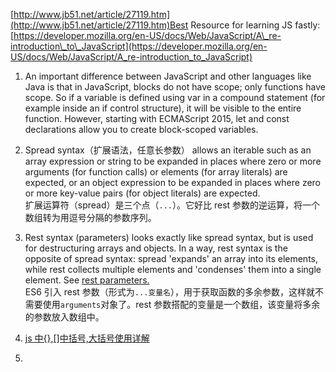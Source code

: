 [http://www.jb51.net/article/27119.htm](http://www.jb51.net/article/27119.htm)Best Resource for learning JS fastly: [https://developer.mozilla.org/en-US/docs/Web/JavaScript/A\_re-introduction\_to\_JavaScript](https://developer.mozilla.org/en-US/docs/Web/JavaScript/A_re-introduction_to_JavaScript)

1. An important difference between JavaScript and other languages like Java is that in JavaScript, blocks do not have scope; only functions have scope. So if a variable is defined using var in a compound statement \(for example inside an if control structure\), it will be visible to the entire function. However, starting with ECMAScript 2015, let and const declarations allow you to create block-scoped variables.
2. Spread syntax（扩展语法，任意长参数） allows an iterable such as an array expression or string to be expanded in places where zero or more arguments \(for function calls\) or elements \(for array literals\) are expected, or an object expression to be expanded in places where zero or more key-value pairs \(for object literals\) are expected.  
   扩展运算符（spread）是三个点（`...`）。它好比 rest 参数的逆运算，将一个数组转为用逗号分隔的参数序列。
3. Rest syntax \(parameters\) looks exactly like spread syntax, but is used for destructuring arrays and objects. In a way, rest syntax is the opposite of spread syntax: spread 'expands' an array into its elements, while rest collects multiple elements and 'condenses' them into a single element. See [rest parameters.](https://developer.mozilla.org/en-US/docs/Web/JavaScript/Reference/Functions_and_function_scope/rest_parameters)  
   ES6 引入 rest 参数（形式为`...变量名`），用于获取函数的多余参数，这样就不需要使用`arguments`对象了。rest 参数搭配的变量是一个数组，该变量将多余的参数放入数组中。
4. [js 中{},\[\]中括号,大括号使用详解](http://www.jb51.net/article/27119.htm)

5. 


